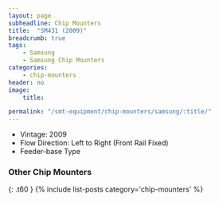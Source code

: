 ```yaml
---
layout: page
subheadline: Chip Mounters
title:  "SM431 (2009)"
breadcrumb: true
tags:
    - Samsung
    - Samsung Chip Mounters
categories:
    - chip-mounters
header: no
image:
    title:

permalink: "/smt-equipment/chip-mounters/samsung/:title/"
---
```


- Vintage: 2009
- Flow Direction: Left to Right (Front Rail Fixed)
- Feeder-base Type

### Other Chip Mounters ###
{: .t60 }
{% include list-posts category='chip-mounters' %}
